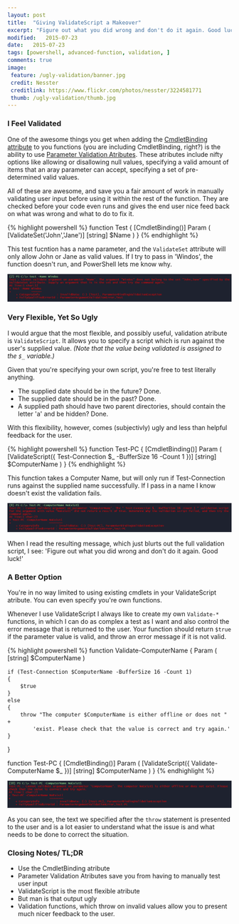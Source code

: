 ```yaml
---
layout: post
title:  "Giving ValidateScript a Makeover"
excerpt: "Figure out what you did wrong and don't do it again. Good luck!"
modified:   2015-07-23
date:   2015-07-23
tags: [powershell, advanced-function, validation, ]
comments: true
image:
 feature: /ugly-validation/banner.jpg
 credit: Nesster
 creditlink: https://www.flickr.com/photos/nesster/3224581771
 thumb: /ugly-validation/thumb.jpg
---
```


### I Feel Validated

One of the awesome things you get when adding the [CmdletBinding attribute](https://technet.microsoft.com/en-us/library/hh847872.aspx) to you functions (you are 
including CmdletBinding, right?) is the ability to use [Parameter Validation Atributes](https://technet.microsoft.com/en-us/library/Hh847743.aspx). These 
atributes include nifty options like allowing or disallowing null values, specifying a valid amount of items that an aray parameter can accept, specifying a set 
of pre-determined valid values.

All of these are awesome, and save you a fair amount of work in manually validating user input before using it within the rest of the function. They are checked
before your code even runs and gives the end user nice feed back on what was wrong and what to do to fix it.

{% highlight powershell %}
function Test
{
    [CmdletBinding()]
    Param
    (
        [ValidateSet('John','Jane')]
        [string] $Name
    )
}
{% endhighlight %}

This test fucntion has a name parameter, and the `ValidateSet` attribute will only allow John or Jane as valid values. If I try to pass in 'Windos', the function
doesn't run, and PowerShell lets me know why.

[![ValidateSet Error](/images/ugly-validation/ValidateSet.PNG)](/images/ugly-validation/ValidateSet.PNG)

### Very Flexible, Yet So Ugly

I would argue that the most flexible, and possibly useful, validation atribute is `ValidateScript`. It allows you to specify a script which is run against the 
user's supplied value. _(Note that the value being validated is assigned to the `$_` variable.)_

Given that you're specifying your own script, you're free to test literally anything.

* The supplied date should be in the future? Done.
* The supplied date should be in the past? Done.
* A supplied path should have two parent directories, should contain the letter 'a' and be hidden? Done.

With this flexibility, however, comes (subjectivly) ugly and less than helpful feedback for the user.

{% highlight powershell %}
function Test-PC
{
    [CmdletBinding()]
    Param
    (
        [ValidateScript({ Test-Connection $_ -BufferSize 16 -Count 1 })]
        [string] $ComputerName
    )
}
{% endhighlight %}

This function takes a Computer Name, but will only run if Test-Connection runs against the supplied name successfully. If I pass in a name I know doesn't exist 
the validation fails.

[![ValidateScript Error](/images/ugly-validation/ValidateScript.PNG)](/images/ugly-validation/ValidateScript.PNG)

When I read the resulting message, which just blurts out the full validation script, I see: 'Figure out what you did wrong and don't do it again. Good luck!'

### A Better Option

You're in no way limited to using existing cmdlets in your ValidateScript atribute. You can even specify you're own functions.

Whenever I use ValidateScript I always like to create my own `Validate-*` functions, in which I can do as complex a test as I want and also control the error 
message that is returned to the user. Your function should return `$true` if the parameter value is valid, and throw an error message if it is not valid.

{% highlight powershell %}
function Validate-ComputerName
{
    Param
    (
        [string] $ComputerName
    )

    if (Test-Connection $ComputerName -BufferSize 16 -Count 1)
    {
        $true
    }
    else
    {
        throw "The computer $ComputerName is either offline or does not " +
            'exist. Please check that the value is correct and try again.'
    }
}

function Test-PC
{
    [CmdletBinding()]
    Param
    (
        [ValidateScript({ Validate-ComputerName $_ })]
        [string] $ComputerName
    )
}
{% endhighlight %}

[![ValidateScript Custom Error](/images/ugly-validation/Custom.PNG)](/images/ugly-validation/Custom.PNG)

As you can see, the text we specified after the `throw` statement is presented to the user and is a lot easier to understand what the issue is and what needs 
to be done to correct the situation.

### Closing Notes/ TL;DR

* Use the CmdletBinding atribute
* Parameter Validation Atributes save you from having to manually test user input
* ValidateScript is the most flexible atribute
* But man is that output ugly
* Validation functions, which throw on invalid values allow you to present much nicer feedback to the user.
